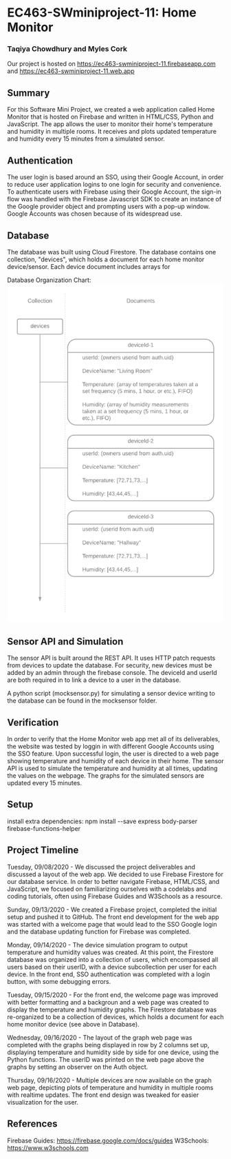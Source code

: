 # EC463-SWminiproject-11: Home Monitor

### Taqiya Chowdhury and Myles Cork

Our project is hosted on https://ec463-swminiproject-11.firebaseapp.com and https://ec463-swminiproject-11.web.app

## Summary

For this Software Mini Project, we created a web application called Home Monitor that is hosted on Firebase and written in HTML/CSS, Python and JavaScript. The app allows the user to monitor their home's temperature and humidity in multiple rooms. It receives and plots updated temperature and humidity every 15 minutes from a simulated sensor. 

## Authentication

The user login is based around an SSO, using their Google Account, in order to reduce user application logins to one login for security and convenience. To authenticate users with Firebase using their Google Account, the sign-in flow was handled with the Firebase Javascript SDK to create an instance of the Google provider object and prompting users with a pop-up window. Google Accounts was chosen because of its widespread use.

## Database

The database was built using Cloud Firestore. The database contains one collection, "devices", which holds a document for each home monitor device/sensor. Each device document includes arrays for

Database Organization Chart:
![Cloud Firestore Organization Chart](https://github.com/Myles-Cork/EC463-SWminiproject-11/blob/master/images/EC463SWmini_CloudstoreOrganizationV2.png)

## Sensor API and Simulation

The sensor API is built around the REST API. It uses HTTP patch requests from devices to update the database. For security, new devices must be added by an admin through the firebase console. The deviceId and userId are both required in to link a device to a user in the database.

A python script (mocksensor.py) for simulating a sensor device writing to the database can be found in the mocksensor folder.

## Verification

In order to verify that the Home Monitor web app met all of its deliverables, the website was tested by loggin in with different Google Accounts using the SSO feature. Upon successful login, the user is directed to a web page showing temperature and humidity of each device in their home. The sensor API is used to simulate the temperature and humidity at all times, updating the values on the webpage. The graphs for the simulated sensors are updated every 15 minutes.

## Setup

install extra dependencies:
npm install --save express body-parser firebase-functions-helper

## Project Timeline

Tuesday, 09/08/2020 - We discussed the project deliverables and discussed a layout of the web app. We decided to use Firebase Firestore for our database service. In order to better navigate Firebase, HTML/CSS, and JavaScript, we focused on familiarizing ourselves with a codelabs and coding tutorials, often using Firebase Guides and W3Schools as a resource.  

Sunday, 09/13/2020 - We created a Firebase project, completed the initial setup and pushed it to GitHub. The front end development for the web app was started with a welcome page that would lead to the SSO Google login and the database updating function for Firebase was completed.

Monday, 09/14/2020 - The device simulation program to output temperature and humidity values was created. At this point, the Firestore database was organized into a collection of users, which encompassed all users based on their userID, with a device subcollection per user for each device. In the front end, SSO authentication was completed with a login button, with some debugging errors.

Tuesday, 09/15/2020 - For the front end, the welcome page was improved with better formatting and a backgroun and a web page was created to display the temperature and humidity graphs. The Firestore database was re-organized to be a collection of devices, which holds a document for each home monitor device (see above in Database).

Wednesday, 09/16/2020 - The layout of the graph web page was completed with the graphs being displayed in row by 2 columns set up, displaying temperature and humidity side by side for one device, using the Python functions. The userID was printed on the web page above the graphs by setting an observer on the Auth object. 

Thursday, 09/16/2020 - Multiple devices are now available on the graph web page, depicting plots of temperature and humidity in multiple rooms with realtime updates. The front end design was tweaked for easier visualization for the user.


## References
Firebase Guides: https://firebase.google.com/docs/guides
W3Schools: https://www.w3schools.com
